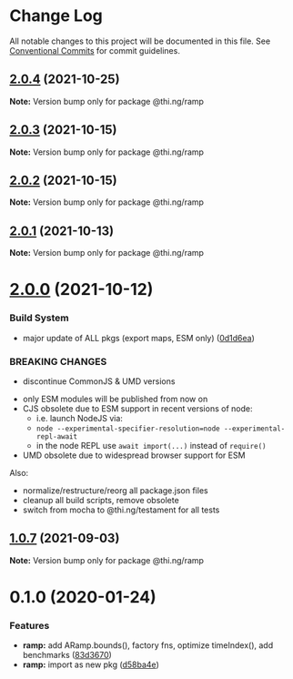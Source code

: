 # Change Log

All notable changes to this project will be documented in this file.
See [Conventional Commits](https://conventionalcommits.org) for commit guidelines.

## [2.0.4](https://github.com/thi-ng/umbrella/compare/@thi.ng/ramp@2.0.3...@thi.ng/ramp@2.0.4) (2021-10-25)

**Note:** Version bump only for package @thi.ng/ramp





## [2.0.3](https://github.com/thi-ng/umbrella/compare/@thi.ng/ramp@2.0.2...@thi.ng/ramp@2.0.3) (2021-10-15)

**Note:** Version bump only for package @thi.ng/ramp





## [2.0.2](https://github.com/thi-ng/umbrella/compare/@thi.ng/ramp@2.0.1...@thi.ng/ramp@2.0.2) (2021-10-15)

**Note:** Version bump only for package @thi.ng/ramp





## [2.0.1](https://github.com/thi-ng/umbrella/compare/@thi.ng/ramp@2.0.0...@thi.ng/ramp@2.0.1) (2021-10-13)

**Note:** Version bump only for package @thi.ng/ramp





# [2.0.0](https://github.com/thi-ng/umbrella/compare/@thi.ng/ramp@1.0.7...@thi.ng/ramp@2.0.0) (2021-10-12)


### Build System

* major update of ALL pkgs (export maps, ESM only) ([0d1d6ea](https://github.com/thi-ng/umbrella/commit/0d1d6ea9fab2a645d6c5f2bf2591459b939c09b6))


### BREAKING CHANGES

* discontinue CommonJS & UMD versions

- only ESM modules will be published from now on
- CJS obsolete due to ESM support in recent versions of node:
  - i.e. launch NodeJS via:
  - `node --experimental-specifier-resolution=node --experimental-repl-await`
  - in the node REPL use `await import(...)` instead of `require()`
- UMD obsolete due to widespread browser support for ESM

Also:
- normalize/restructure/reorg all package.json files
- cleanup all build scripts, remove obsolete
- switch from mocha to @thi.ng/testament for all tests






##  [1.0.7](https://github.com/thi-ng/umbrella/compare/@thi.ng/ramp@1.0.6...@thi.ng/ramp@1.0.7) (2021-09-03) 

**Note:** Version bump only for package @thi.ng/ramp 

#  0.1.0 (2020-01-24) 

###  Features 

- **ramp:** add ARamp.bounds(), factory fns, optimize timeIndex(), add benchmarks ([83d3670](https://github.com/thi-ng/umbrella/commit/83d3670c7322fd2b47c27e0bda896b9ab83ffd7c)) 
- **ramp:** import as new pkg ([d58ba4e](https://github.com/thi-ng/umbrella/commit/d58ba4ed4d2ba76ca9c748cf23fcd86a0ff9cca7))
